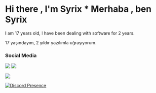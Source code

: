 # Hi there , I'm Syrix * Merhaba , ben Syrix

I am 17 years old, I have been dealing with software for 2 years.
</p>
17 yaşındayım, 2 yıldır yazılımla uğraşıyorum.

<h3>Social Media</h3>
<p align="left">
  <a href="https://discord.com/users/389084737177780234" target"blank_"><img src="https://img.shields.io/badge/discord%20-7289DA.svg?&style=for-the-badge&logo=discord&logoColor=white"></a>
  <a href="https://github.com/syrixshu" target"blank_"><img src="https://img.shields.io/badge/GitHub%20-191717.svg?&style=for-the-badge&logo=github&logoColor=white"></a>
</p>
  <a href="https://syrix.xyz/" target"blank_"><img src="https://img.shields.io/badge/-MY%20SITE-red"></a>
</p>

[![Discord Presence](https://lanyard-profile-readme.vercel.app/api/389084737177780234)](https://discord.com/users/389084737177780234)

